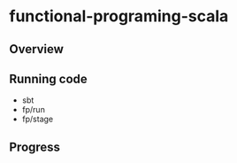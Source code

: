 # functional-programing-scala

## Overview


## Running code
- sbt
- fp/run
- fp/stage


## Progress

